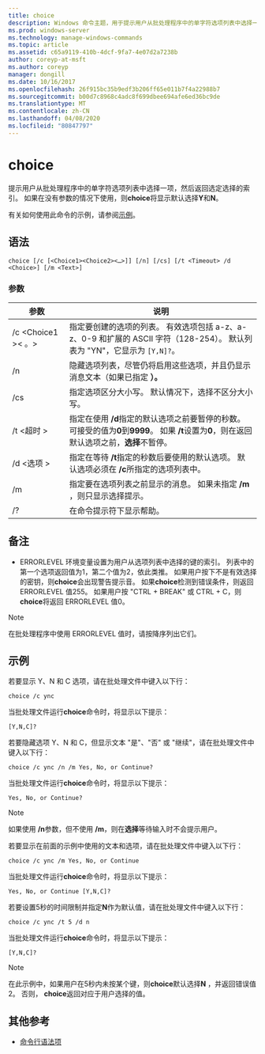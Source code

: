 ```yaml
---
title: choice
description: Windows 命令主题，用于提示用户从批处理程序中的单字符选项列表中选择一项，然后返回选定选择的索引。
ms.prod: windows-server
ms.technology: manage-windows-commands
ms.topic: article
ms.assetid: c65a9119-410b-4dcf-9fa7-4e07d2a7238b
author: coreyp-at-msft
ms.author: coreyp
manager: dongill
ms.date: 10/16/2017
ms.openlocfilehash: 26f915bc35b9edf3b206ff65e011b7f4a22988b7
ms.sourcegitcommit: b00d7c8968c4adc8f699dbee694afe6ed36bc9de
ms.translationtype: MT
ms.contentlocale: zh-CN
ms.lasthandoff: 04/08/2020
ms.locfileid: "80847797"
---
```

# <a name="choice"></a>choice

提示用户从批处理程序中的单字符选项列表中选择一项，然后返回选定选择的索引。 如果在没有参数的情况下使用，则**choice**将显示默认选择**Y**和**N**。

有关如何使用此命令的示例，请参阅[示例](#BKMK_examples)。

## <a name="syntax"></a>语法

```
choice [/c [<Choice1><Choice2><…>]] [/n] [/cs] [/t <Timeout> /d <Choice>] [/m <Text>]
```

### <a name="parameters"></a>参数

|参数|说明|
|---------|-----------|
|/c \<Choice1 ><Choice2>< 。>|指定要创建的选项的列表。 有效选项包括 a-z、a-z、0-9 和扩展的 ASCII 字符（128-254）。 默认列表为 "YN"，它显示为 `[Y,N]?`。|
|/n|隐藏选项列表，尽管仍将启用这些选项，并且仍显示消息文本（如果已指定 **）。**|
|/cs|指定选项区分大小写。 默认情况下，选择不区分大小写。|
|/t \<超时 >|指定在使用 **/d**指定的默认选项之前要暂停的秒数。 可接受的值为**0**到**9999**。 如果 **/t**设置为**0**，则在返回默认选项之前，**选择**不暂停。|
|/d \<选项 >|指定在等待 **/t**指定的秒数后要使用的默认选项。 默认选项必须在 **/c**所指定的选项列表中。|
|/m <Text>|指定要在选项列表之前显示的消息。 如果未指定 **/m** ，则只显示选择提示。|
|/?|在命令提示符下显示帮助。|

## <a name="remarks"></a>备注

-   ERRORLEVEL 环境变量设置为用户从选项列表中选择的键的索引。 列表中的第一个选项返回值为1，第二个值为2，依此类推。 如果用户按下不是有效选择的密钥，则**choice**会出现警告提示音。 如果**choice**检测到错误条件，则返回 ERRORLEVEL 值255。 如果用户按 "CTRL + BREAK" 或 CTRL + C，则**choice**将返回 ERRORLEVEL 值0。

> [!NOTE]
> 在批处理程序中使用 ERRORLEVEL 值时，请按降序列出它们。

## <a name="examples"></a><a name=BKMK_examples></a>示例

若要显示 Y、N 和 C 选项，请在批处理文件中键入以下行：
```
choice /c ync
```
当批处理文件运行**choice**命令时，将显示以下提示：
```
[Y,N,C]?
```
若要隐藏选项 Y、N 和 C，但显示文本 "是"、"否" 或 "继续"，请在批处理文件中键入以下行：
```
choice /c ync /n /m Yes, No, or Continue?
```
当批处理文件运行**choice**命令时，将显示以下提示：
```
Yes, No, or Continue?
```

> [!NOTE]
> 如果使用 **/n**参数，但不使用 **/m**，则在**选择**等待输入时不会提示用户。

若要显示在前面的示例中使用的文本和选项，请在批处理文件中键入以下行：
```
choice /c ync /m Yes, No, or Continue
```
当批处理文件运行**choice**命令时，将显示以下提示：
```
Yes, No, or Continue [Y,N,C]?
```
若要设置5秒的时间限制并指定**N**作为默认值，请在批处理文件中键入以下行：
```
choice /c ync /t 5 /d n
```
当批处理文件运行**choice**命令时，将显示以下提示：
```
[Y,N,C]?
```

> [!NOTE]
> 在此示例中，如果用户在5秒内未按某个键，则**choice**默认选择**N** ，并返回错误值2。 否则， **choice**返回对应于用户选择的值。

## <a name="additional-references"></a>其他参考

- [命令行语法项](command-line-syntax-key.md)